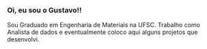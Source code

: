 ### Oi, eu sou o Gustavo!!

Sou Graduado em Engenharia de Materiais na UFSC.
Trabalho como Analista de dados e eventualmente coloco aqui alguns projetos que desenvolvi.
